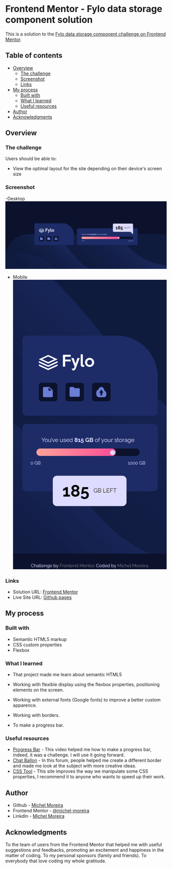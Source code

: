 # Frontend Mentor - Fylo data storage component solution

This is a solution to the [Fylo data storage component challenge on Frontend Mentor](https://www.frontendmentor.io/challenges/fylo-data-storage-component-1dZPRbV5n).

## Table of contents

- [Overview](#overview)
  - [The challenge](#the-challenge)
  - [Screenshot](#screenshot)
  - [Links](#links)
- [My process](#my-process)
  - [Built with](#built-with)
  - [What I learned](#what-i-learned)
  - [Useful resources](#useful-resources)
- [Author](#author)
- [Acknowledgments](#acknowledgments)

## Overview

### The challenge

Users should be able to:

- View the optimal layout for the site depending on their device's screen size

### Screenshot

-Desktop
![Desktop](./design/Screnshot_desktop.png)

- Mobile
![Mobile](./design/Screenshot_mobile.png)

### Links

- Solution URL: [Frontend Mentor](https://www.frontendmentor.io/solutions/fylo-data-storage-responsive-css-flexbox-bt16tt66or)
- Live Site URL: [Github pages](https://michel-moreira.github.io/fylo-data-storage/)

## My process

### Built with

- Semantic HTML5 markup
- CSS custom properties
- Flexbox

### What I learned

- That project made me learn about semantic HTML5

- Working with flexible display using the flexbox properties, positioning elements on the screen.

- Working with external fonts (Google fonts) to improve a better custom apparence.

- Working with borders.

- To make a progress bar.

### Useful resources

- [Progress Bar](https://www.youtube.com/watch?v=CldkblcJJTw&ab_channel=Rogers) - This video helped me how to make a progress bar, indeed, it was a challenge. I will use it going forward.
- [Chat Ballon](https://pt.stackoverflow.com/questions/30134/bot%C3%B5es-pontudos-e-bal%C3%B5es-de-texto) - In this forum, people helped me create a different border and made me look at the subject with more creative ideas.
- [CSS Tool](https://cssgenerator.org/) - This site improves the way we manipulate some CSS properties, I recommend it to anyone who wants to speed up their work.

## Author

- Github - [Michel Moreira](https://github.com/michel-moreira)
- Frontend Mentor - [@michel-moreira](https://www.frontendmentor.io/profile/michel-moreira)
- LinkdIn - [Michel Moreira](https://www.linkedin.com/in/michel-moreira-760142254/)

## Acknowledgments

To the team of users from the Frontend Mentor that helped me with useful suggestions and feedbacks, promoting an excitement and happiness in the matter of coding. To my personal sponsors (family and friends). To everybody that love coding my whole gratitude.
